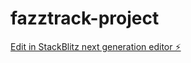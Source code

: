 # fazztrack-project

[Edit in StackBlitz next generation editor ⚡️](https://stackblitz.com/~/github.com/ariyudistira-dev/fazztrack-project)